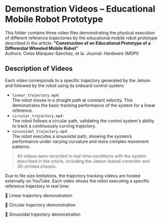# Demonstration Videos – Educational Mobile Robot Prototype
This folder contains three video files demonstrating the physical execution of different reference trajectories by the educational mobile robot prototype described in the article:
**"Construction of an Educational Prototype of a Differential Wheeled Mobile Robot"**  
Authors: Celso Márquez-Sánchez, et la.
Journal: *Hardware* (MDPI)

## Description of Videos
Each video corresponds to a specific trajectory generated by the Jetson and followed by the robot using its onboard control system:
- `linear_trajectory.mp4`:  
  The robot moves in a straight path at constant velocity. This demonstrates the basic tracking performance of the system for a linear reference.
- `circular_trajectory.mp4`:  
  The robot follows a circular path, validating the control system's ability to track a continuously curving trajectory.
- `sinusoidal_trajectory.mp4`:  
  The robot executes a sinusoidal path, showing the system’s performance under varying curvature and more complex movement patterns.

> All videos were recorded in real-time conditions with the system described in the article, including the Jetson-based controller and 3D-printed chassis.

Due to file size limitations, the trajectory tracking videos are hosted externally on YouTube.
Each video shows the robot executing a specific reference trajectory in real time:

🔗 Linear trajectory demonstration

🔗 Circular trajectory demonstration

🔗 Sinusoidal trajectory demonstration

